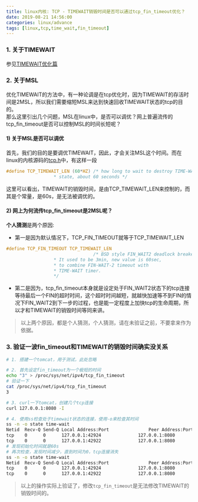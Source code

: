 ```yaml
---
title: linux内核: TCP - TIMEWAIT销毁时间是否可以通过tcp_fin_timeout优化？
date: 2019-08-21 14:56:00
categories: linux/advance
tags: [linux,tcp,time_wait,fin_timeout]
---
```


### 1. 关于TIMEWAIT
参见[TIMEWAIT优化篇](/linux/advance/kernel_1.1.1_tcp_time_wait.html)

### 2. 关于MSL
优化TIMEWAIT的方法中，有一种论调是在tcp优化时，因为TIMEWAIT的存活时间是2MSL，所以我们需要缩短MSL来达到快速回收TIMEWAIT状态的tcp的目的。  
那么这里引出几个问题，MSL在linux中，是否可以调优？网上普遍流传的tcp_fin_timeout是否可以控制MSL的时间长短呢？

#### 1) 关于MSL是否可以调优
首先，我们的目的是要调优TIMEWAIT，因此，才会关注MSL这个时间。而在linux的内核源码的[tcp.h](https://github.com/torvalds/linux/blob/master/include/net/tcp.h)中，有这样一段

``` c
#define TCP_TIMEWAIT_LEN (60*HZ) /* how long to wait to destroy TIME-WAIT
				  * state, about 60 seconds	*/
```

这里可以看出，TIMEWAIT的销毁时间，是由TCP_TIMEWAIT_LEN来控制的，而其是个常量，是60s，是无法被调优的。


#### 2) 网上为何流传tcp_fin_timeout是2MSL呢？
**个人猜测**是两个原因:

- 第一是因为默认情况下，TCP_FIN_TIMEOUT就等于TCP_TIMEWAIT_LEN

``` c
#define TCP_FIN_TIMEOUT	TCP_TIMEWAIT_LEN
                                 /* BSD style FIN_WAIT2 deadlock breaker.
				  * It used to be 3min, new value is 60sec,
				  * to combine FIN-WAIT-2 timeout with
				  * TIME-WAIT timer.
				  */
```

- 第二是因为，tcp_fin_timeout本身就是设定处于FIN_WAIT2状态下的tcp连接等待最后一个FIN的超时时间，这个超时时间越短，就越快加速等不到FIN的情况下FIN_WAIT2到下一步的过程，也是能一定程度上加快tcp的生命周期，所以才和TIMEWAIT的销毁时间等同来讲。

> 以上两个原因，都是个人猜测，个人猜测，请在未验证之前，不要拿来作为依据。


### 3. 验证一波fin_timeout和TIMEWAIT的销毁时间确实没关系
``` bash
# 1. 搭建一个tomcat，用于测试，此处忽略

# 2. 首先设定fin_timeout为一个极短的时间
echo "3" > /proc/sys/net/ipv4/tcp_fin_timeout
# 验证一下
cat /proc/sys/net/ipv4/tcp_fin_timeout
3

# 3. curl一下tomcat，创建几个tcp连接
curl 127.0.0.1:8080 -I

# 4. 使用ss检查处于timewait状态的连接，使用-o来检查其时间
ss -n -o state time-wait
Netid  Recv-Q Send-Q Local Address:Port               Peer Address:Port              
tcp    0      0      127.0.0.1:42924              127.0.0.1:8080                timer:(timewait,55sec,0)
tcp    0      0      127.0.0.1:42922              127.0.0.1:8080                timer:(timewait,54sec,0)
# 发现初始化时间就是60s
# 再次检查，发现时间减少，直到时间为0，tcp连接消失
ss -n -o state time-wait
Netid  Recv-Q Send-Q Local Address:Port               Peer Address:Port              
tcp    0      0      127.0.0.1:42924              127.0.0.1:8080                timer:(timewait,34sec,0)
tcp    0      0      127.0.0.1:42922              127.0.0.1:8080                timer:(timewait,33sec,0)
```
> 以上的操作实际上验证了，修改`tcp_fin_timeout`是无法修改TIMEWAIT的销毁时间的。